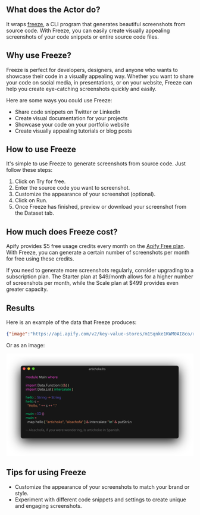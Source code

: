 ## What does the Actor do?

It wraps [freeze](https://github.com/charmbracelet/freeze), a CLI program that generates beautiful screenshots from source code. With Freeze, you can easily create visually appealing screenshots of your code snippets or entire source code files.

## Why use Freeze?
Freeze is perfect for developers, designers, and anyone who wants to showcase their code in a visually appealing way. Whether you want to share your code on social media, in presentations, or on your website, Freeze can help you create eye-catching screenshots quickly and easily.

Here are some ways you could use Freeze:
- Share code snippets on Twitter or LinkedIn
- Create visual documentation for your projects
- Showcase your code on your portfolio website
- Create visually appealing tutorials or blog posts

## How to use Freeze
It's simple to use Freeze to generate screenshots from source code. Just follow these steps:

1. Click on Try for free.
2. Enter the source code you want to screenshot.
3. Customize the appearance of your screenshot (optional).
4. Click on Run.
5. Once Freeze has finished, preview or download your screenshot from the Dataset tab.

## How much does Freeze cost?
Apify provides $5 free usage credits every month on the [Apify Free plan](https://apify.com/pricing). With Freeze, you can generate a certain number of screenshots per month for free using these credits.

If you need to generate more screenshots regularly, consider upgrading to a subscription plan. The Starter plan at $49/month allows for a higher number of screenshots per month, while the Scale plan at $499 provides even greater capacity.

## Results
Here is an example of the data that Freeze produces:

```json
{"image":"https://api.apify.com/v2/key-value-stores/m1Sqnke1KWM0AI8co/records/image_4242424242.png"}
```

Or as an image:

![code screenshot](https://github.com/charmbracelet/freeze/raw/main/test/golden/svg/shadow.svg)

## Tips for using Freeze
- Customize the appearance of your screenshots to match your brand or style.
- Experiment with different code snippets and settings to create unique and engaging screenshots.
